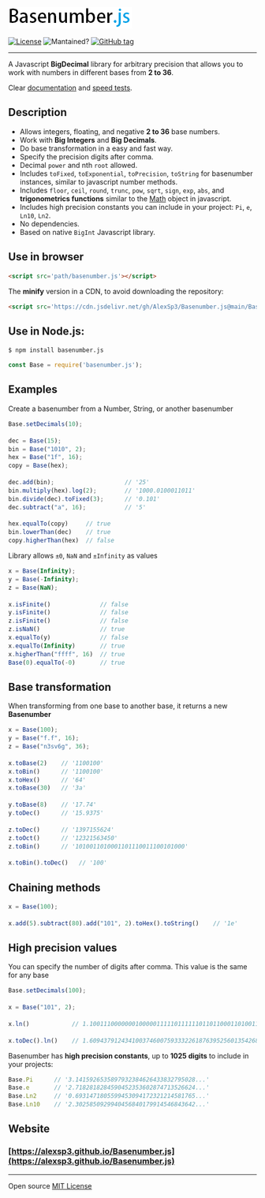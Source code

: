 ![basenumber.js](https://github.com/AlexSp3/Basenumber.js/blob/gh-pages/resources/logo.png)

<!---![Stars](https://img.shields.io/github/stars/AlexSp3/Basenumber.js)-->
<!---![Downloads](https://img.shields.io/github/downloads/AlexSp3/Basenumber.js/total.svg)-->
[![License](https://img.shields.io/github/license/AlexSp3/Basenumber.js.svg)](LICENSE)
![Mantained?](https://img.shields.io/badge/Maintained%3F-yes-green.svg)
[![GitHub tag](https://img.shields.io/github/tag/AlexSp3/Basenumber.js.svg)](https://github.com/AlexSp3/Basenumber.js/releases)

---
A Javascript **BigDecimal** library for arbitrary precision that allows you to work with numbers in different bases from **2 to 36**.

Clear [documentation](https://github.com/AlexSp3/Basenumber.js/wiki) and [speed tests](https://github.com/AlexSp3/Basenumber.js/wiki/Tests).

## Description
* Allows integers, floating, and negative **2 to 36** base numbers.
* Work with **Big Integers** and **Big Decimals**.
* Do base transformation in a easy and fast way.
* Specify the precision digits after comma.
* Decimal `power` and nth `root` allowed.
* Includes `toFixed`, `toExponential`, `toPrecision`, `toString` for basenumber instances, similar to javascript number methods.
* Includes `floor`, `ceil`, `round`, `trunc`, `pow`, `sqrt`, `sign`, `exp`, `abs`, and **trigonometrics functions** similar to the [Math](https://developer.mozilla.org/en-US/docs/Web/JavaScript/Reference/Global_Objects/Math) object in javascript.
* Includes high precision constants you can include in your project: `Pi`, `e`, `Ln10`, `Ln2`.
* No dependencies.
* Based on native `BigInt` Javascript library.

## Use in browser
```Html
<script src='path/basenumber.js'></script>
```
The **minify** version in a CDN, to avoid downloading the repository:
```Html
<script src='https://cdn.jsdelivr.net/gh/AlexSp3/Basenumber.js@main/BaseNumber.min.js'></script>
```
## Use in Node.js:
```
$ npm install basenumber.js
```
```Javascript
const Base = require('basenumber.js');
```
## Examples
Create a basenumber from a Number, String, or another basenumber
```Javascript
Base.setDecimals(10);

dec = Base(15);
bin = Base("1010", 2);
hex = Base("1f", 16);
copy = Base(hex);

dec.add(bin);                    // '25'
bin.multiply(hex).log(2);        // '1000.0100011011'
bin.divide(dec).toFixed(3);      // '0.101'
dec.subtract("a", 16);           // '5'

hex.equalTo(copy)     // true
bin.lowerThan(dec)    // true
copy.higherThan(hex)  // false
```

Library allows `±0`, `NaN` and `±Infinity` as values
```Javascript
x = Base(Infinity);
y = Base(-Infinity);
z = Base(NaN);

x.isFinite()              // false
y.isFinite()              // false
z.isFinite()              // false
z.isNaN()                 // true
x.equalTo(y)              // false
x.equalTo(Infinity)       // true
x.higherThan("ffff", 16)  // true
Base(0).equalTo(-0)       // true
```
## Base transformation
When transforming from one base to another base, it returns a new **Basenumber**
```Javascript
x = Base(100);
y = Base("f.f", 16);
z = Base("n3sv6g", 36);

x.toBase(2)    // '1100100'
x.toBin()      // '1100100'
x.toHex()      // '64'
x.toBase(30)   // '3a'

y.toBase(8)    // '17.74'
y.toDec()      // '15.9375'

z.toDec()      // '1397155624'
z.toOct()      // '12321563450'
z.toBin()      // '1010011010001101110011100101000'

x.toBin().toDec()   // '100'
```
## Chaining methods
```Javascript
x = Base(100);

x.add(5).subtract(80).add("101", 2).toHex().toString()    // '1e' 
```
## High precision values
You can specify the number of digits after comma. This value is the same for any base
```Javascript
Base.setDecimals(100);

x = Base("101", 2);

x.ln()            // 1.1001110000000100000111110111111011011000110100110011011010101111110111110111011110100101000101100001

x.toDec().ln()    // 1.6094379124341003746007593332261876395256013542685177219126478914741789877076577646301338780931796111

```
Basenumber has **high precision constants**, up to **1025 digits** to include in your projects:
```Javascript
Base.Pi      // '3.1415926535897932384626433832795028...'
Base.e       // '2.7182818284590452353602874713526624...'
Base.Ln2     // '0.6931471805599453094172321214581765...'
Base.Ln10    // '2.3025850929940456840179914546843642...'
```
## Website
### [https://alexsp3.github.io/Basenumber.js](https://alexsp3.github.io/Basenumber.js)

---
Open source [MIT License](LICENSE)
